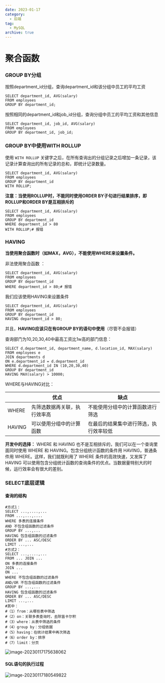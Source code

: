 ```yaml
---
date: 2023-01-17
category:
  - 后端
tag:
  - MySQL
archive: true
---
```




# 聚合函数

### GROUP BY分组

按照department_id分组，查询department_id和该分组中员工的平均工资

```mysql
SELECT department_id, AVG(salary)
FROM employees
GROUP BY department_id;
```



按照相同的department_id和job_id分组，查询分组中员工的平均工资和其他信息

```mysql
SELECT department_id, job_id, AVG(salary)
FROM employees
GROUP BY department_id, job_id;
```



### GROUP BY中使用WITH ROLLUP

使用 `WITH ROLLUP` 关键字之后，在所有查询出的分组记录之后增加一条记录，该记录计算查询出的所有记录的总和，即统计记录数量。

```mysql
SELECT department_id, AVG(salary)
FROM employees
GROUP BY department_id
WITH ROLLUP;
```

**注意：当使用ROLLUP时，不能同时使用ORDER BY子句进行结果排序，即ROLLUP和ORDER BY是互相排斥的**

```mysql
SELECT department_id, AVG(salary)
FROM employees
GROUP BY department_id
WHERE department_id > 80
WITH ROLLUP;# 报错
```



### HAVING

**当使用聚合函数时（如MAX，AVG），不能使用WHERE来设置条件。**

非法使用聚合函数 ：

```mysql
SELECT department_id, AVG(salary)
FROM employees
GROUP BY department_id
WHERE department_id > 80;# 报错
```

我们应该使用HAVING来设置条件

```mysql
SELECT department_id, AVG(salary)
FROM employees
GROUP BY department_id
HAVING department_id > 80;
```

并且，**HAVING应该只在有GROUP BY的语句中使用**（尽管不会报错）



查询部门为10,20,30,40中最高工资比1w高的部门信息：

```mysql
SELECT d.department_id, department_name, d.location_id, MAX(salary)
FROM employees e
JOIN departments d
ON e.department_id = d.department_id
WHERE d.department_id IN (10,20,30,40)
GROUP BY department_id
HAVING MAX(salary) > 10000;
```



WHERE与HAVING对比：

|        | 优点                         | 缺点                                   |
| ------ | ---------------------------- | -------------------------------------- |
| WHERE  | 先筛选数据再关联，执行效率高 | 不能使用分组中的计算函数进行筛选       |
| HAVING | 可以使用分组中的计算函数     | 在最后的结果集中进行筛选，执行效率较低 |



**开发中的选择：**
WHERE 和 HAVING 也不是互相排斥的，我们可以在一个查询里面同时使用 WHERE 和 HAVING。包含分组统计函数的条件用 HAVING，普通条件用 WHERE。这样，我们就既利用了 WHERE 条件的高效快速，又发挥了 HAVING 可以使用包含分组统计函数的查询条件的优点。当数据量特别大的时候，运行效率会有很大的差别。



### SELECT底层逻辑

#### 查询的结构

```mysql
#方式1：
SELECT ...,....,...
FROM ...,...,....
WHERE 多表的连接条件
AND 不包含组函数的过滤条件
GROUP BY ...,...
HAVING 包含组函数的过滤条件
ORDER BY ... ASC/DESC
LIMIT ...,...
#方式2：
SELECT ...,....,...
FROM ... JOIN ...
ON 多表的连接条件
JOIN ...
ON ...
WHERE 不包含组函数的过滤条件
AND/OR 不包含组函数的过滤条件
GROUP BY ...,...
HAVING 包含组函数的过滤条件
ORDER BY ... ASC/DESC
LIMIT ...,...
#其中：
#（1）from：从哪些表中筛选
#（2）on：关联多表查询时，去除笛卡尔积
#（3）where：从表中筛选的条件
#（4）group by：分组依据
#（5）having：在统计结果中再次筛选
#（6）order by：排序
#（7）limit：分页
```



![image-20230117175638062](https://qiankun825.oss-cn-hangzhou.aliyuncs.com/img/image-20230117175638062.png)



#### SQL语句的执行过程

![image-20230117180549822](https://qiankun825.oss-cn-hangzhou.aliyuncs.com/img/image-20230117180549822.png)